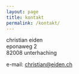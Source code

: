 ```yaml
---
layout: page
title: kontakt
permalink: /kontakt/
---
```


christian eiden<br/>
eponaweg 2<br/>
82008 unterhaching<br/>

e-mail: christian@eiden.ch
